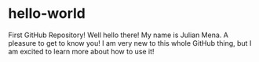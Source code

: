# hello-world
First GitHub Repository!
Well hello there! My name is Julian Mena. A pleasure to get to know you! I am very new to this whole GitHub thing, but I am excited to learn more about how to use it!
